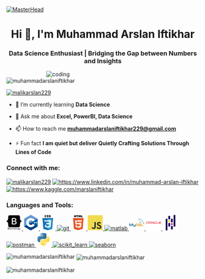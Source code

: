 [![MasterHead](https://miro.medium.com/v2/resize:fit:1400/1*1NB2SwOFAzX88y8D9cLb4A.gif)](https://github.com/MuhammadArslanIftikhar/MuhammadArslanIftikhar.io)
<h1 align="center">Hi 👋, I'm Muhammad Arslan Iftikhar</h1>
<h3 align="center">Data Science Enthusiast | Bridging the Gap between Numbers and Insights</h3>
<img align="right" alt="coding" width="400" src="https://static.wixstatic.com/media/3eee0b_8b6780c6bd8245ecafdbe55d8db7e2df~mv2.gif">

<p align="left"> <img src="https://komarev.com/ghpvc/?username=muhammadarslaniftikhar&label=Profile%20views&color=0e75b6&style=flat" alt="muhammadarslaniftikhar" /> </p>

<p align="left"> <a href="https://twitter.com/malikarslan229" target="blank"><img src="https://img.shields.io/twitter/follow/malikarslan229?logo=twitter&style=for-the-badge" alt="malikarslan229" /></a> </p>

- 🌱 I’m currently learning **Data Science**

- 💬 Ask me about **Excel, PowerBI, Data Science**

- 📫 How to reach me **muhammadarslaniftikhar229@gmail.com**

- ⚡ Fun fact **I am quiet but deliver Quietly Crafting Solutions Through Lines of Code**

<h3 align="left">Connect with me:</h3>
<p align="left">
<a href="https://twitter.com/malikarslan229" target="blank"><img align="center" src="https://raw.githubusercontent.com/rahuldkjain/github-profile-readme-generator/master/src/images/icons/Social/twitter.svg" alt="malikarslan229" height="30" width="40" /></a>
<a href="https://linkedin.com/in/https://www.linkedin.com/in/muhammad-arslan-iftikhar" target="blank"><img align="center" src="https://raw.githubusercontent.com/rahuldkjain/github-profile-readme-generator/master/src/images/icons/Social/linked-in-alt.svg" alt="https://www.linkedin.com/in/muhammad-arslan-iftikhar" height="30" width="40" /></a>
<a href="https://kaggle.com/https://www.kaggle.com/marslaniftikhar" target="blank"><img align="center" src="https://raw.githubusercontent.com/rahuldkjain/github-profile-readme-generator/master/src/images/icons/Social/kaggle.svg" alt="https://www.kaggle.com/marslaniftikhar" height="30" width="40" /></a>
</p>

<h3 align="left">Languages and Tools:</h3>
<p align="left"> <a href="https://getbootstrap.com" target="_blank" rel="noreferrer"> <img src="https://raw.githubusercontent.com/devicons/devicon/master/icons/bootstrap/bootstrap-plain-wordmark.svg" alt="bootstrap" width="40" height="40"/> </a> <a href="https://www.w3schools.com/cpp/" target="_blank" rel="noreferrer"> <img src="https://raw.githubusercontent.com/devicons/devicon/master/icons/cplusplus/cplusplus-original.svg" alt="cplusplus" width="40" height="40"/> </a> <a href="https://www.w3schools.com/css/" target="_blank" rel="noreferrer"> <img src="https://raw.githubusercontent.com/devicons/devicon/master/icons/css3/css3-original-wordmark.svg" alt="css3" width="40" height="40"/> </a> <a href="https://git-scm.com/" target="_blank" rel="noreferrer"> <img src="https://www.vectorlogo.zone/logos/git-scm/git-scm-icon.svg" alt="git" width="40" height="40"/> </a> <a href="https://www.w3.org/html/" target="_blank" rel="noreferrer"> <img src="https://raw.githubusercontent.com/devicons/devicon/master/icons/html5/html5-original-wordmark.svg" alt="html5" width="40" height="40"/> </a> <a href="https://developer.mozilla.org/en-US/docs/Web/JavaScript" target="_blank" rel="noreferrer"> <img src="https://raw.githubusercontent.com/devicons/devicon/master/icons/javascript/javascript-original.svg" alt="javascript" width="40" height="40"/> </a> <a href="https://www.mathworks.com/" target="_blank" rel="noreferrer"> <img src="https://upload.wikimedia.org/wikipedia/commons/2/21/Matlab_Logo.png" alt="matlab" width="40" height="40"/> </a> <a href="https://www.mysql.com/" target="_blank" rel="noreferrer"> <img src="https://raw.githubusercontent.com/devicons/devicon/master/icons/mysql/mysql-original-wordmark.svg" alt="mysql" width="40" height="40"/> </a> <a href="https://www.oracle.com/" target="_blank" rel="noreferrer"> <img src="https://raw.githubusercontent.com/devicons/devicon/master/icons/oracle/oracle-original.svg" alt="oracle" width="40" height="40"/> </a> <a href="https://pandas.pydata.org/" target="_blank" rel="noreferrer"> <img src="https://raw.githubusercontent.com/devicons/devicon/2ae2a900d2f041da66e950e4d48052658d850630/icons/pandas/pandas-original.svg" alt="pandas" width="40" height="40"/> </a> <a href="https://postman.com" target="_blank" rel="noreferrer"> <img src="https://www.vectorlogo.zone/logos/getpostman/getpostman-icon.svg" alt="postman" width="40" height="40"/> </a> <a href="https://www.python.org" target="_blank" rel="noreferrer"> <img src="https://raw.githubusercontent.com/devicons/devicon/master/icons/python/python-original.svg" alt="python" width="40" height="40"/> </a> <a href="https://scikit-learn.org/" target="_blank" rel="noreferrer"> <img src="https://upload.wikimedia.org/wikipedia/commons/0/05/Scikit_learn_logo_small.svg" alt="scikit_learn" width="40" height="40"/> </a> <a href="https://seaborn.pydata.org/" target="_blank" rel="noreferrer"> <img src="https://seaborn.pydata.org/_images/logo-mark-lightbg.svg" alt="seaborn" width="40" height="40"/> </a> </p>

<p><img align="left" src="https://github-readme-stats.vercel.app/api/top-langs?username=muhammadarslaniftikhar&show_icons=true&locale=en&layout=compact" alt="muhammadarslaniftikhar" /></p>

<p>&nbsp;<img align="center" src="https://github-readme-stats.vercel.app/api?username=muhammadarslaniftikhar&show_icons=true&locale=en" alt="muhammadarslaniftikhar" /></p>

<p><img align="center" src="https://github-readme-streak-stats.herokuapp.com/?user=muhammadarslaniftikhar&" alt="muhammadarslaniftikhar" /></p>
